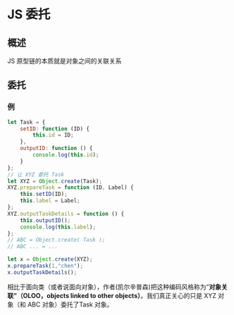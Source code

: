 # JS 委托

## 概述

JS 原型链的本质就是对象之间的关联关系

## 委托

### 例

```js
let Task = {
    setID: function (ID) {
        this.id = ID;
    },
    outputID: function () {
        console.log(this.id);
    }
};
// 让 XYZ 委托 Task
let XYZ = Object.create(Task);
XYZ.prepareTask = function (ID, Label) {
    this.setID(ID);
    this.label = Label;
};
XYZ.outputTaskDetails = function () {
    this.outputID();
    console.log(this.label);
};
// ABC = Object.create( Task );
// ABC ... = ...

let x = Object.create(XYZ);
x.prepareTask(1,"chen");
x.outputTaskDetails();
```

相比于面向类（或者说面向对象），作者(凯尔辛普森)把这种编码风格称为“**对象关联”（OLOO，objects linked to other objects）**。我们真正关心的只是 XYZ 对象（和 ABC 对象）委托了Task 对象。







